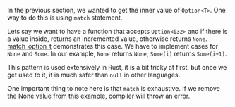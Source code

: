 In the previous section, we wanted to get the inner value of `Option<T>`. One way to do this is using `match` statement.

Lets say we want to have a function that accepts `Option<i32>` and if there is a value inside, returns an incremented value, otherwise returns `None`. [match_option_t](./projects/match_option_t/) demonstrates this case. We have to implement cases for `None` and `Some`. In our example, `None` returns `None`, `Some(i)` returns `Some(i+1)`.

This pattern is used extensively in Rust, it is a bit tricky at first, but once we get used to it, it is much safer than `null` in other languages.

One important thing to note here is that `match` is exhaustive. If we remove the None value from this example, compiler will throw an error.